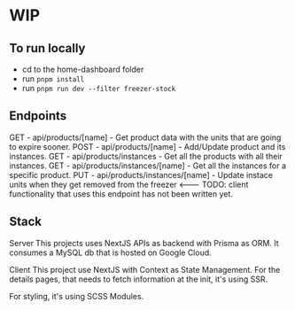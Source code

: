 # WIP

## To run locally
- cd to the home-dashboard folder
- run `pnpm install`
- run `pnpm run dev --filter freezer-stock`

## Endpoints

GET - api/products/[name] - Get product data with the units that are going to expire sooner.
POST - api/products/[name] - Add/Update product and its instances.
GET - api/products/instances - Get all the products with all their instances.
GET - api/products/instances/[name] - Get all the instances for a specific product.
PUT - api/products/instances/[name] - Update instace units when they get removed from the freezer <--- TODO: client functionality that uses this endpoint has not been written yet.

## Stack
Server
This projects uses NextJS APIs as backend with Prisma as ORM.
It consumes a MySQL db that is hosted on Google Cloud.

Client
This project use NextJS with Context as State Management. 
For the details pages, that needs to fetch information at the init, it's using SSR.

For styling, it's using SCSS Modules.



